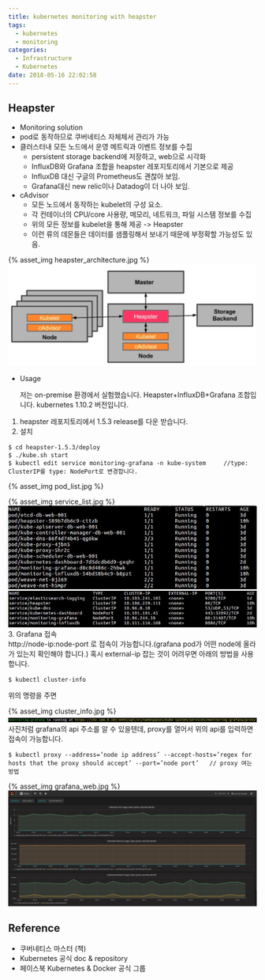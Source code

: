 ```yaml
---
title: kubernetes monitoring with heapster
tags:
  - kubernetes
  - monitoring
categories:
  - Infrastructure
  - Kubernetes
date: 2018-05-16 22:02:58
---
```

## Heapster
* Monitoring solution
* pod로 동작하므로 쿠버네티스 자체체서 관리가 가능
* 클러스터내 모든 노드에서 운영 메트릭과 이벤트 정보를 수집
    * persistent storage backend에 저장하고, web으로 시각화
    * InfluxDB와 Grafana 조합을 heapster 레포지토리에서 기본으로 제공
    * InfluxDB 대신 구글의 Prometheus도 괜찮아 보임.
    * Grafana대신 new relic이나 Datadog이 더 나아 보임.
* cAdvisor
    * 모든 노드에서 동작하는 kubelet의 구성 요소.
    * 각 컨테이너의 CPU/core 사용량, 메모리, 네트워크, 파일 시스템 정보를 수집
    * 위의 모든 정보를 kubelet을 통해 제공 -> Heapster
    * 이런 류의 데몬들은 데이터를 샘플링해서 보내기 때문에 부정확할 가능성도 있음.

{% asset_img heapster_architecture.jpg %}
![](20180516-kubernetes-monitoring_heapster/heapster_architecture.jpg)

* Usage

    저는 on-premise 환경에서 실험했습니다. Heapster+InfluxDB+Grafana 조합입니다.
kubernetes 1.10.2 버전입니다. 
1. heapster 레포지토리에서 1.5.3 release를 다운 받습니다.
2. 설치 
~~~
$ cd heapster-1.5.3/deploy
$ ./kube.sh start
$ kubectl edit service monitoring-grafana -n kube-system     //type: ClusterIP를 type: NodePort로 변경합니다.
~~~

{% asset_img pod_list.jpg %}

{% asset_img service_list.jpg %}
![](20180516-kubernetes-monitoring_heapster/pod_list.jpg)
![](20180516-kubernetes-monitoring_heapster/service_list.jpg)
3. Grafana 접속<br>
http://node-ip:node-port 로 접속이 가능합니다.(grafana pod가 어떤 node에 올라가 있는지 확인해야 합니다.)
혹시 external-ip 잡는 것이 어려우면 아래의 방법을 사용합니다. <br>
~~~
$ kubectl cluster-info
~~~
위의 명령을 주면<br>

{% asset_img cluster_info.jpg %}
![](20180516-kubernetes-monitoring_heapster/cluster_info.jpg)
사진처럼 grafana의 api 주소를 알 수 있을텐데, proxy를 열어서 위의 api를 입력하면 접속이 가능합니다.
~~~
$ kubectl proxy --address=’node ip address’ --accept-hosts=’regex for hosts that the proxy should accept’ --port=’node port’   // proxy 여는 방법
~~~

{% asset_img grafana_web.jpg %}
![](20180516-kubernetes-monitoring_heapster/grafana_web.jpg)

## Reference
* 쿠버네티스 마스터 (책)
* Kubernetes 공식 doc & repository
* 페이스북 Kubernetes & Docker 공식 그룹